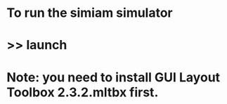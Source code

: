 # To run the simiam simulator
# >> launch

# Note: you need to install GUI Layout Toolbox 2.3.2.mltbx first.